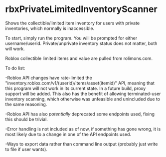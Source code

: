 # rbxPrivateLimitedInventoryScanner
Shows the collectible/limited item inventory for users with private inventories, which normally is inaccessible.

To start, simply run the program. You will be prompted for either username/userid. Private/unprivate inventory status does not matter, both will work.

Roblox collectible limited items and value are pulled from rolimons.com.

To do list:

-Roblox API changes have rate-limited the "inventory.roblox.com/v1/(userid)/items/asset(itemid)" API, meaning that this program will not work in its current state. In a future build, proxy support will be added. This also has the benefit of allowing terminated-user inventory scanning, which otherwise was unfeasible and unincluded due to the same reasoning.

-Roblox API has also *potentially* deprecated some endpoints used, fixing this should be trivial.

-Error handling is not included as of now, if something has gone wrong, it is most likely due to a change in one of the API endpoints used.

-Ways to export data rather than command line output (probably just write to file if user wants).
